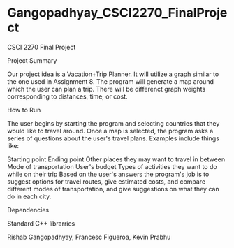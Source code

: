 # Gangopadhyay_CSCI2270_FinalProject

CSCI 2270 Final Project 

Project Summary 

Our project idea is a Vacation+Trip Planner. It will utilize a graph similar to the one used in Assignment 8. The program will generate a map around which the user can plan a trip. There will be differenct graph weights corresponding to distances, time, or cost. 

How to Run

The user begins by starting the program and selecting countries that they would like to travel around. Once a map is selected, the program asks a series of questions about the user's travel plans. Examples include things like: 

Starting point
Ending point
Other places they may want to travel in between
Mode of transportation
User's budget
Types of activities they want to do while on their trip 
Based on the user's answers the program's job is to suggest options for travel routes, give estimated costs, and compare different modes of transportation, and give suggestions on what they can do in each city. 

Dependencies

Standard C++ librarries


Rishab Gangopadhyay, Francesc Figueroa, Kevin Prabhu

